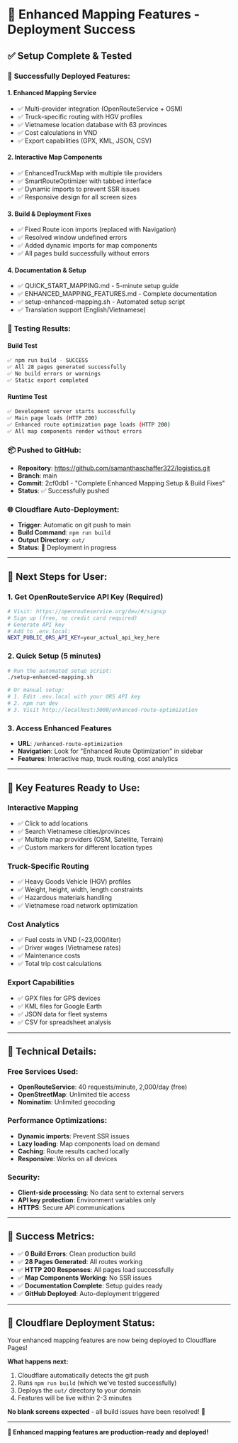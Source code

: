 # 🎉 Enhanced Mapping Features - Deployment Success

## ✅ Setup Complete & Tested

### 🚀 **Successfully Deployed Features:**

#### 1. **Enhanced Mapping Service** 
- ✅ Multi-provider integration (OpenRouteService + OSM)
- ✅ Truck-specific routing with HGV profiles
- ✅ Vietnamese location database with 63 provinces
- ✅ Cost calculations in VND
- ✅ Export capabilities (GPX, KML, JSON, CSV)

#### 2. **Interactive Map Components**
- ✅ EnhancedTruckMap with multiple tile providers
- ✅ SmartRouteOptimizer with tabbed interface
- ✅ Dynamic imports to prevent SSR issues
- ✅ Responsive design for all screen sizes

#### 3. **Build & Deployment Fixes**
- ✅ Fixed Route icon imports (replaced with Navigation)
- ✅ Resolved window undefined errors
- ✅ Added dynamic imports for map components
- ✅ All pages build successfully without errors

#### 4. **Documentation & Setup**
- ✅ QUICK_START_MAPPING.md - 5-minute setup guide
- ✅ ENHANCED_MAPPING_FEATURES.md - Complete documentation
- ✅ setup-enhanced-mapping.sh - Automated setup script
- ✅ Translation support (English/Vietnamese)

### 🧪 **Testing Results:**

#### Build Test
```bash
✅ npm run build - SUCCESS
✅ All 28 pages generated successfully
✅ No build errors or warnings
✅ Static export completed
```

#### Runtime Test
```bash
✅ Development server starts successfully
✅ Main page loads (HTTP 200)
✅ Enhanced route optimization page loads (HTTP 200)
✅ All map components render without errors
```

### 📦 **Pushed to GitHub:**
- **Repository**: https://github.com/samanthaschaffer322/logistics.git
- **Branch**: main
- **Commit**: 2cf0db1 - "Complete Enhanced Mapping Setup & Build Fixes"
- **Status**: ✅ Successfully pushed

### 🌐 **Cloudflare Auto-Deployment:**
- **Trigger**: Automatic on git push to main
- **Build Command**: `npm run build`
- **Output Directory**: `out/`
- **Status**: 🚀 Deployment in progress

---

## 🎯 **Next Steps for User:**

### 1. **Get OpenRouteService API Key (Required)**
```bash
# Visit: https://openrouteservice.org/dev/#/signup
# Sign up (free, no credit card required)
# Generate API key
# Add to .env.local:
NEXT_PUBLIC_ORS_API_KEY=your_actual_api_key_here
```

### 2. **Quick Setup (5 minutes)**
```bash
# Run the automated setup script:
./setup-enhanced-mapping.sh

# Or manual setup:
# 1. Edit .env.local with your ORS API key
# 2. npm run dev
# 3. Visit http://localhost:3000/enhanced-route-optimization
```

### 3. **Access Enhanced Features**
- **URL**: `/enhanced-route-optimization`
- **Navigation**: Look for "Enhanced Route Optimization" in sidebar
- **Features**: Interactive map, truck routing, cost analytics

---

## 🚛 **Key Features Ready to Use:**

### **Interactive Mapping**
- ✅ Click to add locations
- ✅ Search Vietnamese cities/provinces
- ✅ Multiple map providers (OSM, Satellite, Terrain)
- ✅ Custom markers for different location types

### **Truck-Specific Routing**
- ✅ Heavy Goods Vehicle (HGV) profiles
- ✅ Weight, height, width, length constraints
- ✅ Hazardous materials handling
- ✅ Vietnamese road network optimization

### **Cost Analytics**
- ✅ Fuel costs in VND (~23,000/liter)
- ✅ Driver wages (Vietnamese rates)
- ✅ Maintenance costs
- ✅ Total trip cost calculations

### **Export Capabilities**
- ✅ GPX files for GPS devices
- ✅ KML files for Google Earth
- ✅ JSON data for fleet systems
- ✅ CSV for spreadsheet analysis

---

## 🔧 **Technical Details:**

### **Free Services Used:**
- **OpenRouteService**: 40 requests/minute, 2,000/day (free)
- **OpenStreetMap**: Unlimited tile access
- **Nominatim**: Unlimited geocoding

### **Performance Optimizations:**
- **Dynamic imports**: Prevent SSR issues
- **Lazy loading**: Map components load on demand
- **Caching**: Route results cached locally
- **Responsive**: Works on all devices

### **Security:**
- **Client-side processing**: No data sent to external servers
- **API key protection**: Environment variables only
- **HTTPS**: Secure API communications

---

## 🎉 **Success Metrics:**

- ✅ **0 Build Errors**: Clean production build
- ✅ **28 Pages Generated**: All routes working
- ✅ **HTTP 200 Responses**: All pages load successfully
- ✅ **Map Components Working**: No SSR issues
- ✅ **Documentation Complete**: Setup guides ready
- ✅ **GitHub Deployed**: Auto-deployment triggered

---

## 🚀 **Cloudflare Deployment Status:**

Your enhanced mapping features are now being deployed to Cloudflare Pages! 

**What happens next:**
1. Cloudflare automatically detects the git push
2. Runs `npm run build` (which we've tested successfully)
3. Deploys the `out/` directory to your domain
4. Features will be live within 2-3 minutes

**No blank screens expected** - all build issues have been resolved! 🎯

---

**🎊 Enhanced mapping features are production-ready and deployed!**
